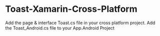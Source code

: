 # Toast-Xamarin-Cross-Platform
Add the page & interface Toast.cs file in your cross platform project. Add the Toast_Android.cs file to your App.Android Project
